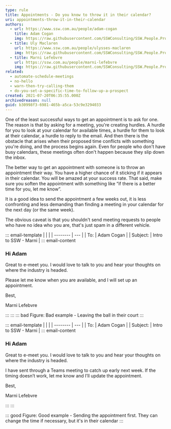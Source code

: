 ```yaml
---
type: rule
title: Appointments - Do you know to throw it in their calendar?
uri: appointments-throw-it-in-their-calendar
authors:
  - url: https://www.ssw.com.au/people/adam-cogan
    title: Adam Cogan
    img: https://raw.githubusercontent.com/SSWConsulting/SSW.People.Profiles/main/Adam-Cogan/Images/Adam-Cogan-Profile.jpg
  - title: Uly Maclaren
    url: https://www.ssw.com.au/people/ulysses-maclaren
    img: https://raw.githubusercontent.com/SSWConsulting/SSW.People.Profiles/main/Ulysses-Maclaren/Images/Ulysses-Maclaren-Profile.jpg
  - title: Marni Lefebvre
    url: https://ssw.com.au/people/marni-lefebvre
    img: https://raw.githubusercontent.com/SSWConsulting/SSW.People.Profiles/main/Marni-Lefebvre/Images/Bio/Marni-Lefebvre-Square.jpg
related:
  - automate-schedule-meetings
  - no-hello
  - warn-then-try-calling-them
  - do-you-set-a-specific-time-to-follow-up-a-prospect
created: 2021-07-20T06:35:55.000Z
archivedreason: null
guid: b30998f3-6981-465b-a5ca-53c9e3294033
---
```

One of the least successful ways to get an appointment is to ask for one. The reason is that by asking for a meeting, you're creating hurdles. A hurdle for you to look at your calendar for available times, a hurdle for them to look at their calendar, a hurdle to reply to the email. And then there is the obstacle that arises when their proposed time conflicts with something you're doing, and the process begins again. Even for people who don't have busy calendars, these meetings often don't happen because they slip down the inbox.

<!--endintro-->

The better way to get an appointment with someone is to throw an appointment their way. You have a higher chance of it sticking if it appears in their calendar. You will be amazed at your success rate. That said, make sure you soften the appointment with something like “if there is a better time for you, let me know”.

It is a good idea to send the appointment a few weeks out, it is less confronting and less demanding than finding a meeting in your calendar for the next day (or the same week).

The obvious caveat is that you shouldn't send meeting requests to people who have no idea who you are, that's just spam in a different vehicle.

::: email-template
|          |     |
| -------- | --- |
| To:      | Adam Cogan |
| Subject: | Intro to SSW - Marni |
::: email-content  

### Hi Adam

Great to e-meet you. I would love to talk to you and hear your thoughts on where the industry is headed.

Please let me know when you are available, and I will set up an appointment.

Best,

Marni Lefebvre

:::
:::
::: bad
Figure: Bad example - Leaving the ball in their court
:::

::: email-template
|          |     |
| -------- | --- |
| To:      | Adam Cogan |
| Subject: | Intro to SSW - Marni |
::: email-content  

### Hi Adam

Great to e-meet you. I would love to talk to you and hear your thoughts on where the industry is headed.

I have sent through a Teams meeting to catch up early next week. If the timing doesn’t work, let me know and I’ll update the appointment.

Best,

Marni Lefebvre

:::
:::  

::: good
Figure: Good example - Sending the appointment first. They can change the time if necessary, but it's in their calendar
:::
